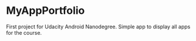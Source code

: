# MyAppPortfolio
First project for Udacity Android Nanodegree.  Simple app to display all apps for the course.
